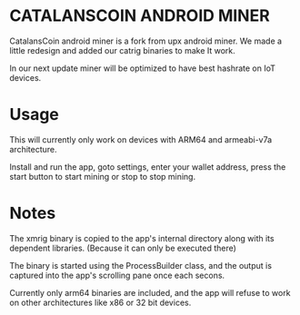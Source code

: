 # CATALANSCOIN ANDROID MINER

CatalansCoin android miner is a fork from upx android miner. We made a little redesign and added our catrig binaries to make It work.

In our next update miner will be optimized to have best hashrate on IoT devices.

# Usage

This will currently only work on devices with ARM64 and armeabi-v7a architecture.

Install and run the app, goto settings, enter your wallet address, press the start button
to start mining or stop to stop mining.
  
# Notes
  
The xmrig binary is copied to the app's internal directory along with its dependent libraries.
(Because it can only be executed there)

The binary is started using the ProcessBuilder class, and the output is captured
into the app's scrolling pane once each secons.

Currently only arm64 binaries are included, and the app will refuse to work on 
other architectures like x86 or 32 bit devices. 
